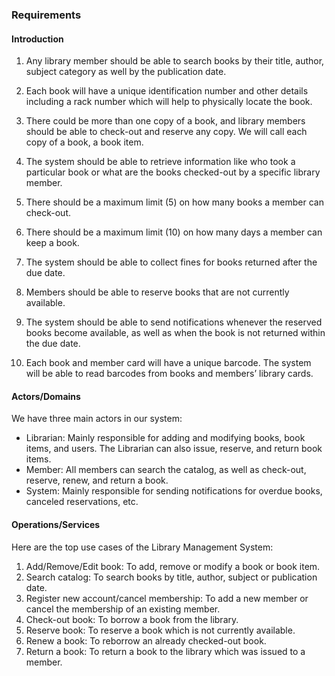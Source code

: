 ### Requirements

#### Introduction

1. Any library member should be able to search books by their title, author, subject category as well by the publication date.

1. Each book will have a unique identification number and other details including a rack number which will help to physically locate the book.

1. There could be more than one copy of a book, and library members should be able to check-out and reserve any copy. We will call each copy of a book, a book item.

1. The system should be able to retrieve information like who took a particular book or what are the books checked-out by a specific library member.

1. There should be a maximum limit (5) on how many books a member can check-out.

1. There should be a maximum limit (10) on how many days a member can keep a book.

1. The system should be able to collect fines for books returned after the due date.

1. Members should be able to reserve books that are not currently available.

1. The system should be able to send notifications whenever the reserved books become available, as well as when the book is not returned within the due date.

1. Each book and member card will have a unique barcode. The system will be able to read barcodes from books and members’ library cards.

#### Actors/Domains

We have three main actors in our system:

- Librarian: Mainly responsible for adding and modifying books, book items, and users. The Librarian can also issue, reserve, and return book items.
- Member: All members can search the catalog, as well as check-out, reserve, renew, and return a book.
- System: Mainly responsible for sending notifications for overdue books, canceled reservations, etc.

#### Operations/Services

Here are the top use cases of the Library Management System:

1. Add/Remove/Edit book: To add, remove or modify a book or book item.
1. Search catalog: To search books by title, author, subject or publication date.
1. Register new account/cancel membership: To add a new member or cancel the membership of an existing member.
1. Check-out book: To borrow a book from the library.
1. Reserve book: To reserve a book which is not currently available.
1. Renew a book: To reborrow an already checked-out book.
1. Return a book: To return a book to the library which was issued to a member.